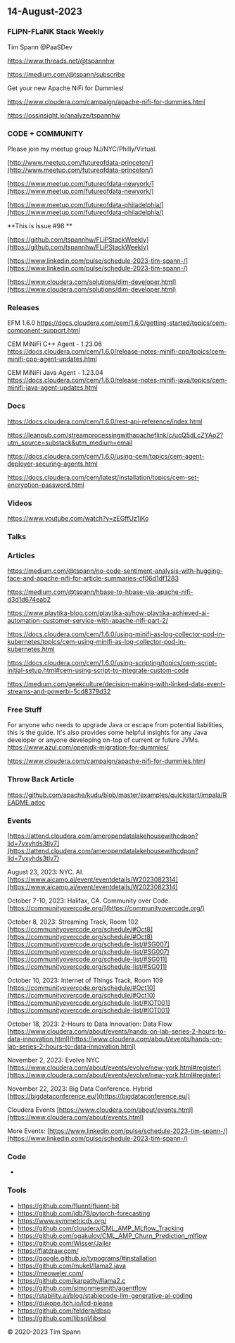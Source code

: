 ## 14-August-2023

### FLiPN-FLaNK Stack Weekly

Tim Spann @PaaSDev

https://www.threads.net/@tspannhw

https://medium.com/@tspann/subscribe

Get your new Apache NiFi for Dummies!

https://www.cloudera.com/campaign/apache-nifi-for-dummies.html

https://ossinsight.io/analyze/tspannhw


### CODE + COMMUNITY

Please join my meetup group NJ/NYC/Philly/Virtual. 

[http://www.meetup.com/futureofdata-princeton/](http://www.meetup.com/futureofdata-princeton/)

[https://www.meetup.com/futureofdata-newyork/](https://www.meetup.com/futureofdata-newyork/)

[https://www.meetup.com/futureofdata-philadelphia/](https://www.meetup.com/futureofdata-philadelphia/)


**This is Issue #98 **

[https://github.com/tspannhw/FLiPStackWeekly](https://github.com/tspannhw/FLiPStackWeekly)

[https://www.linkedin.com/pulse/schedule-2023-tim-spann-/](https://www.linkedin.com/pulse/schedule-2023-tim-spann-/)

[https://www.cloudera.com/solutions/dim-developer.html](https://www.cloudera.com/solutions/dim-developer.html)


### Releases

EFM 1.6.0
https://docs.cloudera.com/cem/1.6.0/getting-started/topics/cem-component-support.html

CEM MiNiFi C++ Agent - 1.23.06
https://docs.cloudera.com/cem/1.6.0/release-notes-minifi-cpp/topics/cem-minifi-cpp-agent-updates.html

CEM MiNiFi Java Agent - 1.23.04
https://docs.cloudera.com/cem/1.6.0/release-notes-minifi-java/topics/cem-minifi-java-agent-updates.html


### Docs

https://docs.cloudera.com/cem/1.6.0/rest-api-reference/index.html

https://leanpub.com/streamprocessingwithapacheflink/c/ucQ5dLcZYAo2?utm_source=substack&utm_medium=email

https://docs.cloudera.com/cem/1.6.0/using-cem/topics/cem-agent-deployer-securing-agents.html

https://docs.cloudera.com/cem/latest/installation/topics/cem-set-encryption-password.html

### Videos


https://www.youtube.com/watch?v=zEGffUz1jKo

### Talks



### Articles

https://medium.com/@tspann/no-code-sentiment-analysis-with-hugging-face-and-apache-nifi-for-article-summaries-cf06d1df1283

https://medium.com/@tspann/hbase-to-hbase-via-apache-nifi-d3d1d674eab2

https://www.playtika-blog.com/playtika-ai/how-playtika-achieved-ai-automation-customer-service-with-apache-nifi-part-2/

https://docs.cloudera.com/cem/1.6.0/using-minifi-as-log-collector-pod-in-kubernetes/topics/cem-using-minifi-as-log-collector-pod-in-kubernetes.html

https://docs.cloudera.com/cem/1.6.0/using-scripting/topics/cem-script-initial-setup.html#cem-using-script-to-integrate-custom-code

https://medium.com/geekculture/decision-making-with-linked-data-event-streams-and-powerbi-5cd8379d32


### Free Stuff

For anyone who needs to upgrade Java or escape from potential liabilities, this is the guide.   It's also provides some helpful insights for any Java developer or anyone developing on-top of current or future JVMs.
https://www.azul.com/openjdk-migration-for-dummies/

https://www.cloudera.com/campaign/apache-nifi-for-dummies.html


### Throw Back Article

https://github.com/apache/kudu/blob/master/examples/quickstart/impala/README.adoc



### Events

[https://attend.cloudera.com/ameropendatalakehousewithcdpon?lid=7vxyhds3tlv7](https://attend.cloudera.com/ameropendatalakehousewithcdpon?lid=7vxyhds3tlv7)

August 23, 2023:   NYC.  AI.
[https://www.aicamp.ai/event/eventdetails/W2023082314](https://www.aicamp.ai/event/eventdetails/W2023082314)

October 7-10, 2023:  Halifax, CA.   Community over Code.
[https://communityovercode.org/](https://communityovercode.org/)

October 8, 2023:  Streaming Track, Room 102
[https://communityovercode.org/schedule/#Oct8](https://communityovercode.org/schedule/#Oct8)
[https://communityovercode.org/schedule-list/#SG007](https://communityovercode.org/schedule-list/#SG007)
[https://communityovercode.org/schedule-list/#SG011](https://communityovercode.org/schedule-list/#SG011)

October 10, 2023:  Internet of Things Track, Room 109
[https://communityovercode.org/schedule/#Oct10](https://communityovercode.org/schedule/#Oct10)
[https://communityovercode.org/schedule-list/#IOT001](https://communityovercode.org/schedule-list/#IOT001)

October 18, 2023:  2-Hours to Data Innovation:   Data Flow
[https://www.cloudera.com/about/events/hands-on-lab-series-2-hours-to-data-innovation.html](https://www.cloudera.com/about/events/hands-on-lab-series-2-hours-to-data-innovation.html)

November 2, 2023:  Evolve NYC
[https://www.cloudera.com/about/events/evolve/new-york.html#register](https://www.cloudera.com/about/events/evolve/new-york.html#register)

November 22, 2023: Big Data Conference.   Hybrid  
[https://bigdataconference.eu/](https://bigdataconference.eu/)

Cloudera Events
[https://www.cloudera.com/about/events.html](https://www.cloudera.com/about/events.html)

More Events:
[https://www.linkedin.com/pulse/schedule-2023-tim-spann-/](https://www.linkedin.com/pulse/schedule-2023-tim-spann-/)


### Code

* 
  
### Tools

* https://github.com/fluent/fluent-bit
* https://github.com/jdb78/pytorch-forecasting
* https://www.symmetricds.org/
* https://github.com/cloudera/CML_AMP_MLflow_Tracking
* https://github.com/ogakulov/CML_AMP_Churn_Prediction_mlflow
* https://github.com/Wisser/Jailer
* https://flatdraw.com/
* https://google.github.io/typograms/#installation
* https://github.com/mukel/llama2.java
* https://meoweler.com/
* https://github.com/karpathy/llama2.c
* https://github.com/simonmesmith/agentflow
* https://stability.ai/blog/stablecode-llm-generative-ai-coding
* https://dukope.itch.io/lcd-please
* https://github.com/feldera/dbsp
* https://github.com/libsql/libsql

  
&copy; 2020-2023 Tim Spann
